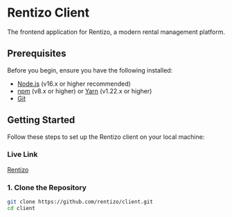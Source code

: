 # Rentizo Client

The frontend application for Rentizo, a modern rental management platform.

## Prerequisites

Before you begin, ensure you have the following installed:

- [Node.js](https://nodejs.org/) (v16.x or higher recommended)
- [npm](https://www.npmjs.com/) (v8.x or higher) or [Yarn](https://yarnpkg.com/) (v1.22.x or higher)
- [Git](https://git-scm.com/)

## Getting Started

Follow these steps to set up the Rentizo client on your local machine:

### Live Link

[Rentizo](https://rentizo.web.app/)

### 1. Clone the Repository

```bash
git clone https://github.com/rentizo/client.git
cd client
